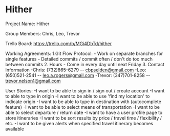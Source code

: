 # Hither

Project Name: Hither

Group Members: Chris, Leo, Trevor

Trello Board: https://trello.com/b/MGi4DbTd/hither

Working Agreements:
  1.Git Flow Protocol:
    - Work on separate branches for single features
    - Detailed commits / commit often / don't do too much between commits
  2. Hours
    - Come in every day until next Friday
  3. Contact Information
    -Chris: (732)865-6279 -- cbpselden@gmail.com
    -Leo: (650)521-2541 -- leo.a.rogers@gmail.com
    -Trevor: (347)701-8258 -- trevor.nelson1@gmail.com

User Stories:
  -I want to be able to sign in / sign out / create account
  -I want to able to type in origin
  -I want to be able to use 'find my location' to indicate origin
  -I want to be able to type in destination with (autocomplete feature)
  -I want to be able to select means of transportation
  -I want to be able to select departure / return date
  -I want to have a user profile page to store itineraries
  -I want to be sort results by price / travel time / flexibility / etc.
  -I want to be given alerts when specified travel itinerary becomes available

